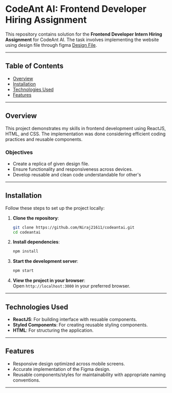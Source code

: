 # CodeAnt AI: Frontend Developer Hiring Assignment  

This repository contains solution for the **Frontend Developer Intern Hiring Assignment** for CodeAnt AI. The task involves implementing the website using design file through figma [Design File](https://www.figma.com/design/3j3bEI8nR1T1UwsfEBMbhi/Frontend-Developer-%3C%3E-CodeAnt?node-id=1-3774&t=PF5SHhAHY07q0AjA-0).  

---

## Table of Contents  
- [Overview](#overview)  
- [Installation](#installation)  
- [Technologies Used](#technologies-used)  
- [Features](#features)  

---

## Overview  
This project demonstrates my skills in frontend development using ReactJS, HTML, and CSS. The implementation was done considering efficient coding practices and reusable components.  

### Objectives  
- Create a replica of given design file.  
- Ensure functionality and responsiveness across devices.  
- Develop reusable and clean code understandable for other's  

---

## Installation  

Follow these steps to set up the project locally:  

1. **Clone the repository**:  
   ```bash  
   git clone https://github.com/Niraj21611/codeantai.git
   cd codeantai
   ```  

2. **Install dependencies**:  
   ```bash  
   npm install  
   ```  

3. **Start the development server**:  
   ```bash  
   npm start  
   ```  

4. **View the project in your browser**:  
   Open `http://localhost:3000` in your preferred browser.  

---

## Technologies Used  
- **ReactJS**: For building interface with resuable components.  
- **Styled Components**: For creating reusable styling components.  
- **HTML**: For structuring the application.   

---

## Features  
- Responsive design optimized across mobile screens.  
- Accurate implementation of the Figma design.  
- Reusable components/styles for maintainability with appropriate naming conventions.  

---

